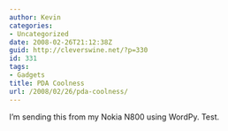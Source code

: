 ```yaml
---
author: Kevin
categories:
- Uncategorized
date: 2008-02-26T21:12:38Z
guid: http://cleverswine.net/?p=330
id: 331
tags:
- Gadgets
title: PDA Coolness
url: /2008/02/26/pda-coolness/
---
```


I&#8217;m sending this from my Nokia N800 using WordPy. Test.